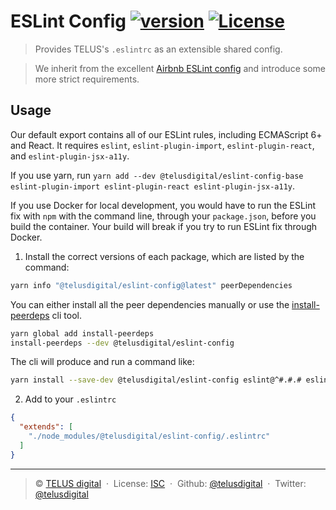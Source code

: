 # ESLint Config [![version][npm-version]][npm-url] [![License][license-image]][license-url]

> Provides TELUS's `.eslintrc` as an extensible shared config.

> We inherit from the excellent [Airbnb ESLint config](https://github.com/airbnb/javascript/tree/master/packages/@telusdigital/eslint-config-airbnb) and introduce some more strict requirements.

## Usage

Our default export contains all of our ESLint rules, including ECMAScript 6+ and React. It requires `eslint`, `eslint-plugin-import`, `eslint-plugin-react`, and `eslint-plugin-jsx-a11y`.

If you use yarn, run `yarn add --dev @telusdigital/eslint-config-base eslint-plugin-import eslint-plugin-react eslint-plugin-jsx-a11y`.

If you use Docker for local development, you would have to run the ESLint fix with `npm` with the command line, through your `package.json`, before you build the container. Your build will break if you try to run ESLint fix through Docker.

1. Install the correct versions of each package, which are listed by the command:

  ```sh
  yarn info "@telusdigital/eslint-config@latest" peerDependencies
  ```

  You can either install all the peer dependencies manually or use the [install-peerdeps](https://github.com/nathanhleung/install-peerdeps) cli tool.

  ```sh
  yarn global add install-peerdeps
  install-peerdeps --dev @telusdigital/eslint-config
  ```

  The cli will produce and run a command like:

  ```sh
  yarn install --save-dev @telusdigital/eslint-config eslint@^#.#.# eslint-plugin-jsx-a11y@^#.#.# eslint-plugin-import@^#.#.# eslint-plugin-react@^#.#.#
  ```

2. Add to your `.eslintrc`

```json
{
  "extends": [
    "./node_modules/@telusdigital/eslint-config/.eslintrc"
  ]
}
```

---
> :copyright: [TELUS digital](https://labs.telus.com/)  · 
> License: [ISC][license-url]  · 
> Github: [@telusdigital](https://github.com/telusdigital)  · 
> Twitter: [@telusdigital](https://twitter.com/telusdigital)

[license-url]: http://choosealicense.com/licenses/isc/
[license-image]: https://img.shields.io/github/license/telusdigital/eslint-config.svg?style=flat-square

[npm-url]: https://www.npmjs.com/package/@telusdigital/eslint-config
[npm-version]: https://img.shields.io/npm/v/@telusdigital/eslint-config.svg?style=flat-square
[npm-downloads]: https://img.shields.io/npm/dm/@telusdigital/eslint-config.svg?style=flat-square
